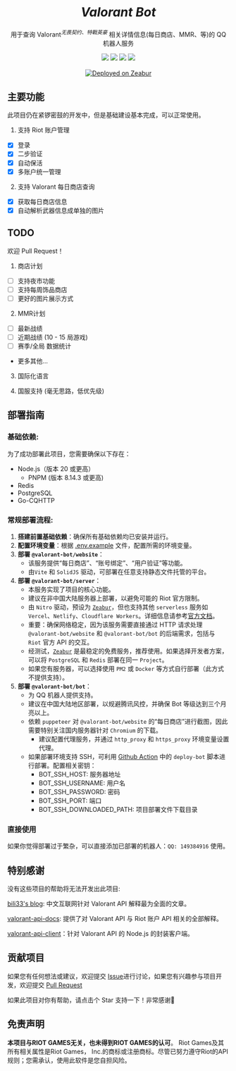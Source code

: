 <div align="center">
    <h1 align="center"><i><b>Valorant Bot</b></i></h1>
    <p>用于查询 Valorant<i><sup>无畏契约、特戰英豪</sup></i> 相关详情信息(每日商店、MMR、等)的 QQ 机器人服务</p>
</p>
    <a herf="https://github.com/ikexing-cn/valorant-bot/issues"> <img src="https://img.shields.io/github/issues/ikexing-cn/valorant-bot?color=orange&logo=github&style=flat-square"></a>
    <a herf="https://github.com/ikexing-cn/valorant-bot/network/members"> <img src="https://img.shields.io/github/forks/ikexing-cn/valorant-bot?color=red&logo=github&style=flat-square"></a>
    <a herf="https://github.com/ikexing-cn/valorant-bot/stargazers"> <img src="https://img.shields.io/github/stars/ikexing-cn/valorant-bot?logo=github&style=flat-square"></a>
    <a herf="https://github.com/ikexing-cn/valorant-bot/blob/1.12/LICENSE"> <img src="https://img.shields.io/github/license/ikexing-cn/valorant-bot?color=green&logo=github&style=flat-square"></a>
    <br>
    <br>
    <a href="https://zeabur.com?referralCode=ikexing-cn&utm_source=ikexing-cn" target="_blank">
      <img src="https://zeabur.com/deployed-on-zeabur-dark.svg" alt="Deployed on Zeabur" />
    </a>
    <span>
</div>

## 主要功能
此项目仍在紧锣密鼓的开发中，但是基础建设基本完成，可以正常使用。

1. 支持 Riot 账户管理
  - [x] 登录
  - [x] 二步验证
  - [x] 自动保活
  - [x] 多账户统一管理

2. 支持 Valorant 每日商店查询
  - [x] 获取每日商店信息
  - [x] 自动解析武器信息成单独的图片

## TODO
欢迎 Pull Request！

1. 商店计划
  - [ ] 支持夜市功能
  - [ ] 支持每周饰品商店
  - [ ] 更好的图片展示方式

2. MMR计划
  - [ ] 最新战绩
  - [ ] 近期战绩 (10 - 15 局游戏)
  - [ ] 赛季/全局 数据统计
  - 更多其他...

3. 国际化语言

4. 国服支持 (毫无思路，低优先级)

## 部署指南

### 基础依赖:
为了成功部署此项目，您需要确保以下存在：
  - Node.js（版本 20 或更高）
    - PNPM (版本 8.14.3 或更高)
  - Redis
  - PostgreSQL
  - Go-CQHTTP

### 常规部署流程:
1. **搭建前置基础依赖**：确保所有基础依赖均已安装并运行。
2. **配置环境变量**：根据 [.env.example](.env.example) 文件，配置所需的环境变量。
3. **部署 `@valorant-bot/website`**：
    - 该服务提供“每日商店”、“账号绑定”、“用户验证”等功能。
    - 由`Vite` 和 `SolidJS` 驱动，可部署在任意支持静态文件托管的平台。
4. **部署 `@valorant-bot/server`**：
    - 本服务实现了项目的核心功能。
    - 建议在非中国大陆服务器上部署，以避免可能的 Riot 官方限制。
    - 由 `Nitro` 驱动，预设为 [`Zeabur`](https://zeabur.com?referralCode=ikexing-cn)，但也支持其他 `serverless` 服务如 `Vercel`、`Netlify`、`Cloudflare Workers`。详细信息请参考[官方文档](https://nitro.unjs.io/deploy/)。
    - 重要：确保网络稳定，因为该服务需要直接通过 HTTP 请求处理 `@valorant-bot/website` 和 `@valorant-bot/bot` 的后端需求，包括与 `Riot` 官方 API 的交互。
    - 经测试，[`Zeabur`](https://zeabur.com?referralCode=ikexing-cn) 是最稳定的免费服务，推荐使用。如果选择开发者方案，可以将 `PostgreSQL` 和 `Redis` 部署在同一 `Project`。
    - 如果您有服务器，可以选择使用 `PM2` 或 `Docker` 等方式自行部署（此方式不提供支持）。
5. **部署 `@valorant-bot/bot`**：
    - 为 QQ 机器人提供支持。
    - 建议在中国大陆地区部署，以规避腾讯风控，并确保 Bot 等级达到三个月亮以上。
    - 依赖 `puppeteer` 对 `@valorant-bot/website` 的“每日商店”进行截图，因此需要特别关注国内服务器针对 `Chromium` 的下载。
      - 建议配置代理服务，并通过 `http_proxy` 和 `https_proxy` 环境变量设置代理。
    - 如果部署环境支持 SSH，可利用 [Github Action](.github/workflows/build.yml) 中的 `deploy-bot` 脚本进行部署。配置相关密钥：
      - BOT_SSH_HOST: 服务器地址
      - BOT_SSH_USERNAME: 用户名
      - BOT_SSH_PASSWORD: 密码
      - BOT_SSH_PORT: 端口
      - BOT_SSH_DOWNLOADED_PATH: 项目部署文件下载目录

### 直接使用
如果你觉得部署过于繁杂，可以直接添加已部署的机器人：`QQ: 149384916` 使用。

## 特别感谢
没有这些项目的帮助将无法开发出此项目:

[bili33's blog](https://bili33.top/posts/Valorant-Shop-with-API/): 中文互联网针对 Valorant API 解释最为全面的文章。

[valorant-api-docs](https://valapidocs.techchrism.me/): 提供了对 Valorant API 与 Riot 账户 API 相关的全部解释。

[valorant-api-client](https://github.com/tanishqmanuja/valorant-api-client)：针对 Valorant API 的 Node.js 的封装客户端。

## 贡献项目
如果您有任何想法或建议，欢迎提交 [Issue](https://github.com/ikexing-cn/valorant-bot/issues)进行讨论，如果您有兴趣参与项目开发，欢迎提交 [Pull Request](https://github.com/ikexing-cn/valorant-bot/pulls)

如果此项目对你有帮助，请点击个 Star 支持一下！非常感谢🙏

## 免责声明
**本项目与RIOT GAMES无关，也未得到RIOT GAMES的认可**。
Riot Games及其所有相关属性是Riot Games， Inc.的商标或注册商标。尽管已努力遵守Riot的API规则；您需承认，使用此软件是您自担风险。

